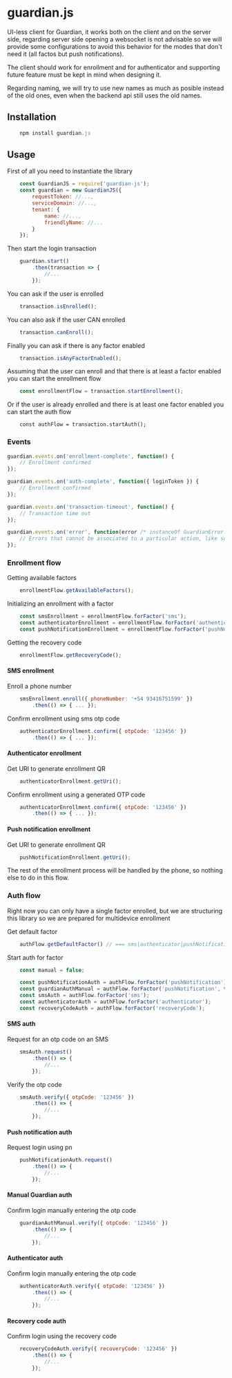 # guardian.js

UI-less client for Guardian, it works both on the client and on the server side, regarding server side opening
a websocket is not advisable so we will provide some configurations to avoid this behavior for the modes
that don't need it (all factos but push notifications).

The client should work for enrollment and for authenticator and supporting future feature must be kept
in mind when designing it.

Regarding naming, we will try to use new names as much as posible instead of the old ones,
even when the backend api still uses the old names.

## Installation
```javascript
	npm install guardian.js
```

## Usage
First of all you need to instantiate the library

```javascript
	const GuardianJS = require('guardian-js');
	const guardian = new GuardianJS({
		requestToken: //...,
		serviceDomain: //...,
		tenant: {
			name: //...,
			friendlyName: //...
		}
	});
```

Then start the login transaction
```javascript
	guardian.start()
		.then(transaction => {
			//...
		});
```

You can ask if the user is enrolled
```javascript
	transaction.isEnrolled();
```

You can also ask if the user CAN enrolled
```javascript
	transaction.canEnroll();
```

Finally you can ask if there is any factor enabled
```javascript
	transaction.isAnyFactorEnabled();
```

Assuming that the user can enroll and that there is at least a factor enabled
you can start the enrollment flow
```javascript
	const enrollmentFlow = transaction.startEnrollment();
```

Or if the user is already enrolled and there is at least one factor enabled
you can start the auth flow
```javsacript
	const authFlow = transaction.startAuth();
```

### Events
```javascript
guardian.events.on('enrollment-complete', function() {
	// Enrollment confirmed
});

guardian.events.on('auth-complete', function({ loginToken }) {
	// Enrollment confirmed
});

guardian.events.on('transaction-timeout', function() {
	// Transaction time out
});

guardian.events.on('error', function(error /* instanceOf GuardianError */) {
	// Errors that cannot be associated to a particular action, like socket.io errors or so
});
```

### Enrollment flow
Getting available factors
```javascript
	enrollmentFlow.getAvailableFactors();
```

Initializing an enrollment with a factor
```javascript
	const smsEnrollment = enrollmentFlow.forFactor('sms');
	const authenticatorEnrollment = enrollmentFlow.forFactor('authenticator');
	const pushNotificationEnrollment = enrollmentFlow.forFactor('pushNotification');
```

Getting the recovery code
```javascript
	enrollmentFlow.getRecoveryCode();
```

#### SMS enrollment
Enroll a phone number
```javascript
	smsEnrollment.enroll({ phoneNumber: '+54 93416751599' })
		.then(() => { ... });
```

Confirm enrollment using sms otp code
```javascript
	authenticatorEnrollment.confirm({ otpCode: '123456' })
		.then(() => { ... });
```

#### Authenticator enrollment
Get URI to generate enrollment QR
```javascript
	authenticatorEnrollment.getUri();
```

Confirm enrollment using a generated OTP code
```javascript
	authenticatorEnrollment.confirm({ otpCode: '123456' })
		.then(() => { ... });
```

#### Push notification enrollment
Get URI to generate enrollment QR
```javascript
	pushNotificationEnrollment.getUri();
```

The rest of the enrollment process will be handled by the phone, so nothing else
to do in this flow.

### Auth flow
Right now you can only have a single factor enrolled, but we are structuring this library
so we are prepared for multidevice enrollment

Get default factor
```javascript
	authFlow.getDefaultFactor() // === sms|authenticator|pushNotification
```

Start auth for factor
```javascript
	const manual = false;

	const pushNotificationAuth = authFlow.forFactor('pushNotification');
	const guardianAuthManual = authFlow.forFactor('pushNotification', true); // Fallback to manual flow for Guardian
	const smsAuth = authFlow.forFactor('sms');
	const authenticatorAuth = authFlow.forFactor('authenticator');
	const recoveryCodeAuth = authFlow.forFactor('recoveryCode');
```

#### SMS auth
Request for an otp code on an SMS
```javascript
	smsAuth.request()
		.then(() => {
			//...
		});
```

Verify the otp code
```javascript
	smsAuth.verify({ otpCode: '123456' })
		.then(() => {
			//...
		});
```

#### Push notification auth
Request login using pn
```javascript
	pushNotificationAuth.request()
		.then(() => {
			//...
		});
```

#### Manual Guardian auth
Confirm login manually entering the otp code
```javascript
	guardianAuthManual.verify({ otpCode: '123456' })
		.then(() => {
			//...
		});
```

#### Authenticator auth
Confirm login manually entering the otp code
```javascript
	authenticatorAuth.verify({ otpCode: '123456' })
		.then(() => {
			//...
		});
```

#### Recovery code auth
Confirm login using the recovery code
```javascript
	recoveryCodeAuth.verify({ recoveryCode: '123456' })
		.then(() => {
			//...
		});
```
